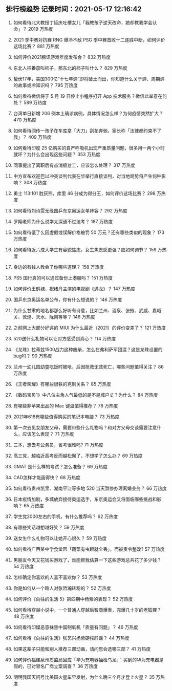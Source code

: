 
## 排行榜趋势 记录时间：2021-05-17 12:16:42
  
  1. 如何看待北大教授丁延庆吐槽女儿「我教孩子逆天改命，她却教我学会认命」？ 2019 万热度
    
  2. 2021 季中赛对抗赛 RNG 爆冷不敌 PSG 季中赛首败十二连胜中断，如何评价这场比赛？ 881 万热度
    
  3. 如何评价2021腾讯游戏年度发布会？ 832 万热度
    
  4. 东北人把番茄叫柿子，那东北的柿子叫什么？ 829 万热度
    
  5. 蛰伏17年，美国300亿“十七年蝉”即将破土而出，你知道什么关于蝉、周期蝉的故事或冷知识吗？ 795 万热度
    
  6. 如何看待微信将于 5 月 19 日停止小程序打开 App 技术服务？微信此举意在何处？ 589 万热度
    
  7. 台湾单日新增 206 例本土确诊病例，具体情况怎么样？为何疫情突然扩大？ 470 万热度
    
  8. 如何看待网传一孩子在车库拿「大刀」刮花奔驰，家长称「法律都约束不了我」？ 409 万热度
    
  9. 如何看待印度 25 亿购买的自产呼吸机出现严重质量问题，很多用一两个小时就坏？为什么会出现这些问题？ 353 万热度
    
  10. 同事提出了离职后有点消极怠工，应该怎么处理？ 317 万热度
    
  11. 中方宣布欢迎巴以冲突谈判代表在华举行直接谈判，对当地局势将产生何种影响？ 308 万热度
    
  12. 勇士 113:101 胜灰熊，库里 46 分成为得分王，如何评价这场比赛？ 298 万热度
    
  13. 如何看待刘诗雯无缘国乒东京奥运女单阵容？ 292 万热度
    
  14. 罗翔老师为什么说学太深通不过法考？ 187 万热度
    
  15. 如何看待饿了么因虚假或误解价格被罚 50 万元？还有哪些类似的现象？ 173 万热度
    
  16. 如何看待近六成大学生有容貌焦虑，女生焦虑感更强？应如何调节？ 159 万热度
    
  17. 身边的有钱人教会了你哪些道理？ 158 万热度
    
  18. PS5 国行真的可以通过备份上港服吗？ 151 万热度
    
  19. 如何评价王鹤棣、祝绪丹主演的电视剧《遇龙》？ 147 万热度
    
  20. 国乒东京奥运名单公布，你有什么想说的？ 146 万热度
    
  21. 为什么甘肃的地名都那么好听有诗意，比如兰州、酒泉、张掖、武威、嘉峪关、敦煌、天水、陇南等等？ 146 万热度
    
  22. 之前网上大部分好评的 MIUI 为什么最近（2021）的评价变差了？ 121 万热度
    
  23. 520送什么礼物可以让对方感受到真心？ 114 万热度
    
  24. 《龙珠》拉蒂兹1500战力这种废柴，怎么在弗利萨军团混？这是龙珠设置的bug吗？ 90 万热度
    
  25. 兰州一幼儿园幼童吃饭时被呛，后因抢救无效死亡，哪些问题值得关注？ 86 万热度
    
  26. 《王者荣耀》有哪些很铁的克制关系？ 85 万热度
    
  27. 《数码宝贝1》中八位主角人气最低的是不是城户丈？为什么？ 84 万热度
    
  28. 有哪些非苹果出品的 Mac 键盘值得推荐？ 78 万热度
    
  29. 2021年618有哪些值得购买的笔记本电脑？ 73 万热度
    
  30. 第一次去见女朋友父母，需要带些什么礼物吗？和对方父母交谈需要注意什么，应该怎么表现？ 71 万热度
    
  31. 三本，想去考公务员，省考很难吗? 71 万热度
    
  32. 高三党，越临近高考反而越松懈了，不想学了怎么办？ 69 万热度
    
  33. GMAT 是什么样的考试？怎么准备？ 69 万热度
    
  34. CAD怎样才能画得快？ 68 万热度
    
  35. 如何看待贵州凯里、湖南平江等多地 520 当天暂停办理离婚业务？ 66 万热度
    
  36. 日本疫情加剧，多城放弃接待奥运选手，东京奥运会又将面临哪些挑战和影响？ 65 万热度
    
  37. 学生党2000左右的手机，有什么推荐吗？ 62 万热度
    
  38. 有哪些笑话越想越好笑？ 59 万热度
    
  39. 送女生什么礼物可以让她开心很久？ 59 万热度
    
  40. 如何看待广西某中学食堂因「蔬菜有虫眼就全丢」，而被责令整改? 57 万热度
    
  41. 男朋友今天又花钱买游戏了，谁能帮我估算一下这些游戏总共花了多少钱？ 54 万热度
    
  42. 怎样确定你喜欢的人喜不喜欢你？ 53 万热度
    
  43. 你是如何从一个路人对张哲瀚转粉的？ 52 万热度
    
  44. 如何评价《向往的生活 5》第四期中杨紫的表现？ 52 万热度
    
  45. 如何看待穿越小说中，一个普通人穿越后智商爆表，完爆几十岁的老狐狸？ 48 万热度
    
  46. 如何看待印媒恶意抹黑中国制氧机「质量有问题」？ 46 万热度
    
  47. 如何看待《向往的生活》张艺兴杨紫硬核辟谣？ 44 万热度
    
  48. 如果这辈子只能和别人推荐三部动画，请问您会选哪三部？ 41 万热度
    
  49. 如何评价福建泉州质监局回应「华为充电器抽检乌龙」：买到的华为充电器是假的，已对冒名厂商立案调查？ 36 万热度
    
  50. 明明我国天问号比美国火星车早发射，为什么晚三个月才登上火星？ 35 万热度
    